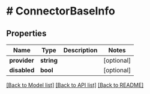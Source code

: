 # # ConnectorBaseInfo

## Properties

Name | Type | Description | Notes
------------ | ------------- | ------------- | -------------
**provider** | **string** |  | [optional]
**disabled** | **bool** |  | [optional]

[[Back to Model list]](../../README.md#models) [[Back to API list]](../../README.md#endpoints) [[Back to README]](../../README.md)
